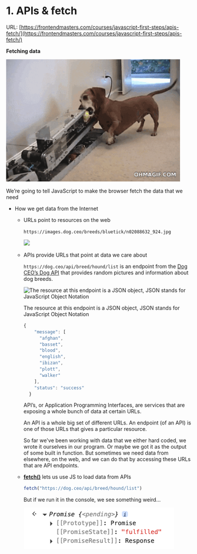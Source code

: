 # 1. APIs & fetch

URL: [https://frontendmasters.com/courses/javascript-first-steps/apis-fetch/](https://frontendmasters.com/courses/javascript-first-steps/apis-fetch/)

**Fetching data**

![We’re going to tell JavaScript to make the browser fetch the data that we need](./image/image_01.png)

We’re going to tell JavaScript to make the browser fetch the data that we need

- How we get data from the Internet
    - URLs point to resources on the web
        
        `https://images.dog.ceo/breeds/bluetick/n02088632_924.jpg`
        
        ![](https://images.dog.ceo/breeds/bluetick/n02088632_924.jpg)
        
    - APIs provide URLs that point at data we care about
        
        `https://dog.ceo/api/breed/hound/list`  is an endpoint from the [Dog CEO’s Dog API](https://dog.ceo/dog-api/) that provides random pictures and information about dog breeds.
        
        ![The resource at this endpoint is a JSON object, JSON stands for JavaScript Object Notation](./image/image_02_.png)
        
        The resource at this endpoint is a JSON object, JSON stands for JavaScript Object Notation
        
        ```jsx
        {
            "message": [
              "afghan",
              "basset",
              "blood",
              "english",
              "ibizan",
              "plott",
              "walker"
            ],
            "status": "success"
          }
        ```
        
        API’s, or Application Programming Interfaces, are services that are exposing a whole bunch of data at certain URLs.
        
        An API is a whole big set of different URLs. An endpoint (of an API) is one of those URLs that gives a particular resource.
        
        So far we've been working with data that we either hard coded, we wrote it ourselves in our program. Or maybe we got it as the output of some built in function. But sometimes we need data from elsewhere, on the web, and we can do that by accessing these URLs that are API endpoints.
        
    - [**fetch()**](https://developer.mozilla.org/en-US/docs/Web/API/Fetch_API) lets us use JS to load data from APIs
        
        ```jsx
        fetch("https://dog.ceo/api/breed/hound/list")
        ```
        
        But if we run it in the console, we see something weird...
        
        ![image.png](./image/image_03.png)